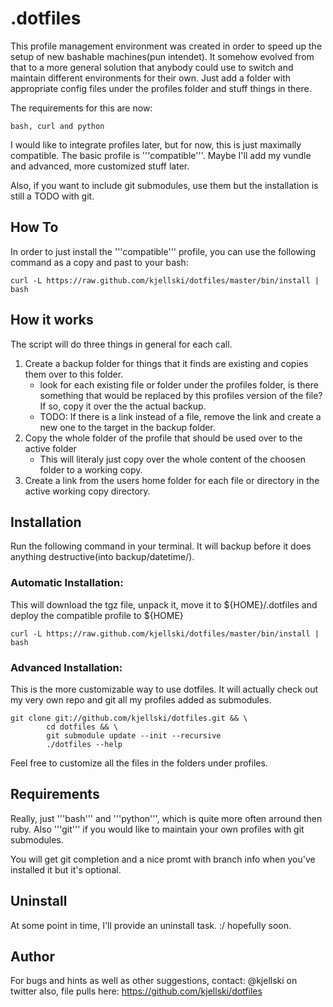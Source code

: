 # .dotfiles

This profile management environment was created in order to speed up the setup of new bashable machines(pun intendet). 
It somehow evolved from that to a more general solution that anybody could use to switch and maintain different 
environments for their own. Just add a folder with appropriate config files under the profiles folder and stuff 
things in there.

The requirements for this are now: 

```terminal
bash, curl and python
```

I would like to integrate profiles later, but for now, this is just maximally compatible.
The basic profile is '''compatible'''. Maybe I'll add my vundle and advanced, more customized stuff later.

Also, if you want to include git submodules, use them but the installation is still a TODO with git. 

## How To

In order to just install the '''compatible''' profile, you can use the following command as a copy and past to your bash:

```terminal
curl -L https://raw.github.com/kjellski/dotfiles/master/bin/install | bash
```


## How it works

The script will do three things in general for each call.
1. Create a backup folder for things that it finds are existing and copies them over to this folder.
    * look for each existing file or folder under the profiles folder, is there something that would be 
      replaced by this profiles version of the file? If so, copy it over the the actual backup.
    * TODO: If there is a link instead of a file, remove the link and create a new one to the target in the backup 
      folder.
2. Copy the whole folder of the profile that should be used over to the active folder
    * This will literaly just copy over the whole content of the choosen folder to a working copy.
3. Create a link from the users home folder for each file or directory in the active working copy directory.

## Installation
Run the following command in your terminal.
It will backup before it does anything destructive(into backup/datetime/). 

### Automatic Installation:

This will download the tgz file, unpack it, move it to ${HOME}/.dotfiles and deploy the compatible profile to ${HOME}
```terminal
curl -L https://raw.github.com/kjellski/dotfiles/master/bin/install | bash
```

### Advanced Installation:
This is the more customizable way to use dotfiles. It will actually check out my very own repo and git all my 
profiles added as submodules.
```terminal
git clone git://github.com/kjellski/dotfiles.git && \
        cd dotfiles && \
        git submodule update --init --recursive
        ./dotfiles --help
```

Feel free to customize all the files in the folders under profiles.

## Requirements
Really, just '''bash''' and '''python''', which is quite more often arround then ruby. Also '''git''' if you would like to
maintain your own profiles with git submodules.

You will get git completion and a nice promt with branch info when you've installed it but it's optional.

## Uninstall
At some point in time, I'll provide an uninstall task. :/ hopefully soon.

## Author
For bugs and hints as well as other suggestions, contact:
@kjellski on twitter
also, file pulls here:
https://github.com/kjellski/dotfiles
